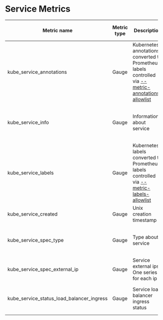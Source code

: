 # Service Metrics

| Metric name| Metric type | Description | Unit (where applicable) | Labels/tags | Status |
| ---------- | ----------- | ----------- | ----------------------- | ----------- | ------ |
| kube_service_annotations | Gauge | Kubernetes annotations converted to Prometheus labels controlled via [--metric-annotations-allowlist](./cli-arguments.md) | |`service`=&lt;service-name&gt; <br> `namespace`=&lt;service-namespace&gt; <br> `uid`=&lt;service-uid&gt; <br> `annotation_SERVICE_ANNOTATION`=&lt;SERVICE_ANNOTATION&gt;  | EXPERIMENTAL |
| kube_service_info | Gauge | Information about service | |`service`=&lt;service-name&gt; <br> `namespace`=&lt;service-namespace&gt; <br> `uid`=&lt;service-uid&gt; <br> `cluster_ip`=&lt;service cluster ip&gt; <br> `external_name`=&lt;service external name&gt; <br> `load_balancer_ip`=&lt;service load balancer ip&gt; | STABLE |
| kube_service_labels | Gauge | Kubernetes labels converted to Prometheus labels controlled via [--metric-labels-allowlist](./cli-arguments.md) | |`service`=&lt;service-name&gt; <br> `namespace`=&lt;service-namespace&gt; <br> `uid`=&lt;service-uid&gt; <br> `label_SERVICE_LABEL`=&lt;SERVICE_LABEL&gt;  | STABLE |
| kube_service_created | Gauge | Unix creation timestamp | seconds |`service`=&lt;service-name&gt; <br> `namespace`=&lt;service-namespace&gt; <br> `uid`=&lt;service-uid&gt;  | STABLE |
| kube_service_spec_type | Gauge | Type about service | |`service`=&lt;service-name&gt; <br> `namespace`=&lt;service-namespace&gt; <br> `uid`=&lt;service-uid&gt; <br> `type`=&lt;ClusterIP\|NodePort\|LoadBalancer\|ExternalName&gt; | STABLE |
| kube_service_spec_external_ip | Gauge | Service external ips. One series for each ip | |`service`=&lt;service-name&gt; <br> `namespace`=&lt;service-namespace&gt; <br> `uid`=&lt;service-uid&gt; <br> `external_ip`=&lt;external-ip&gt; | STABLE |
| kube_service_status_load_balancer_ingress | Gauge | Service load balancer ingress status | |`service`=&lt;service-name&gt; <br> `namespace`=&lt;service-namespace&gt; <br> `uid`=&lt;service-uid&gt; <br> `ip`=&lt;load-balancer-ingress-ip&gt; <br> `hostname`=&lt;load-balancer-ingress-hostname&gt; | STABLE |
